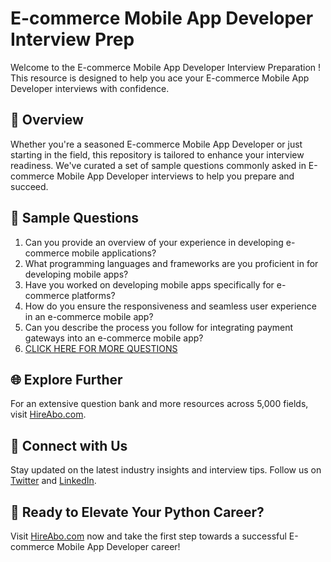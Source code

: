 # E-commerce Mobile App Developer Interview Prep

Welcome to the E-commerce Mobile App Developer Interview Preparation ! This resource is designed to help you ace your E-commerce Mobile App Developer interviews with confidence.

## 🚀 Overview

Whether you're a seasoned E-commerce Mobile App Developer or just starting in the field, this repository is tailored to enhance your interview readiness. We've curated a set of sample questions commonly asked in E-commerce Mobile App Developer interviews to help you prepare and succeed.

## 📝 Sample Questions

1. Can you provide an overview of your experience in developing e-commerce mobile applications?
2. What programming languages and frameworks are you proficient in for developing mobile apps?
3. Have you worked on developing mobile apps specifically for e-commerce platforms?
4. How do you ensure the responsiveness and seamless user experience in an e-commerce mobile app?
5. Can you describe the process you follow for integrating payment gateways into an e-commerce mobile app?
6. [CLICK HERE FOR MORE QUESTIONS](https://hireabo.com/job/22_2_25/Ecommerce%20Mobile%20App%20Developer)

## 🌐 Explore Further

For an extensive question bank and more resources across 5,000 fields, visit [HireAbo.com](https://www.hireabo.com).

## 📱 Connect with Us

Stay updated on the latest industry insights and interview tips. Follow us on [Twitter](https://twitter.com/hireabo) and [LinkedIn](https://www.linkedin.com/in/hire-abo-3609972a8/).

## 🚀 Ready to Elevate Your Python Career?

Visit [HireAbo.com](https://www.hireabo.com) now and take the first step towards a successful E-commerce Mobile App Developer career!